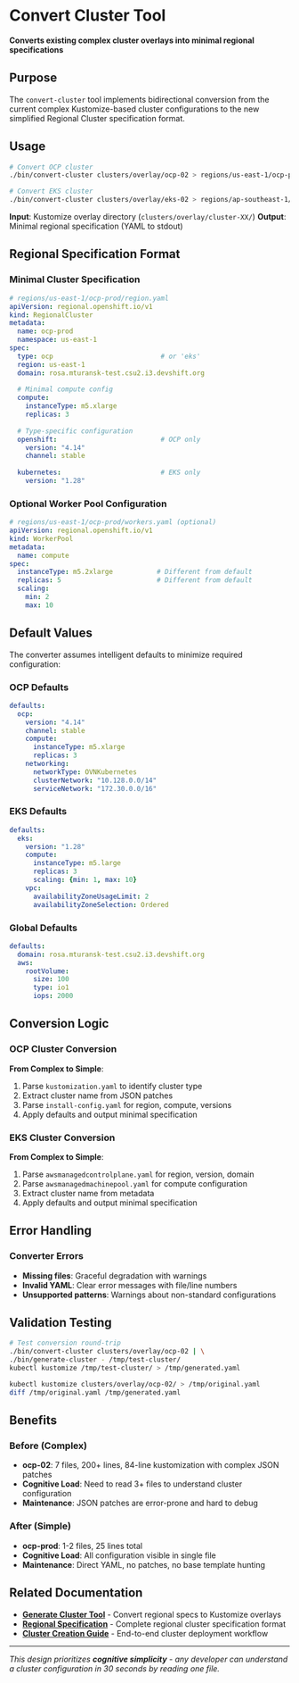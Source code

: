 # Convert Cluster Tool

**Converts existing complex cluster overlays into minimal regional specifications**

## Purpose

The `convert-cluster` tool implements bidirectional conversion from the current complex Kustomize-based cluster configurations to the new simplified Regional Cluster specification format.

## Usage

```bash
# Convert OCP cluster
./bin/convert-cluster clusters/overlay/ocp-02 > regions/us-east-1/ocp-prod/region.yaml

# Convert EKS cluster  
./bin/convert-cluster clusters/overlay/eks-02 > regions/ap-southeast-1/eks-dev/region.yaml
```

**Input**: Kustomize overlay directory (`clusters/overlay/cluster-XX/`)
**Output**: Minimal regional specification (YAML to stdout)

## Regional Specification Format

### Minimal Cluster Specification

```yaml
# regions/us-east-1/ocp-prod/region.yaml
apiVersion: regional.openshift.io/v1
kind: RegionalCluster
metadata:
  name: ocp-prod
  namespace: us-east-1
spec:
  type: ocp                           # or 'eks'
  region: us-east-1
  domain: rosa.mturansk-test.csu2.i3.devshift.org
  
  # Minimal compute config
  compute:
    instanceType: m5.xlarge
    replicas: 3
    
  # Type-specific configuration
  openshift:                          # OCP only
    version: "4.14"
    channel: stable
    
  kubernetes:                         # EKS only
    version: "1.28"
```

### Optional Worker Pool Configuration

```yaml
# regions/us-east-1/ocp-prod/workers.yaml (optional)
apiVersion: regional.openshift.io/v1  
kind: WorkerPool
metadata:
  name: compute
spec:
  instanceType: m5.2xlarge           # Different from default
  replicas: 5                        # Different from default
  scaling:
    min: 2
    max: 10
```

## Default Values

The converter assumes intelligent defaults to minimize required configuration:

### OCP Defaults
```yaml
defaults:
  ocp:
    version: "4.14"
    channel: stable
    compute:
      instanceType: m5.xlarge
      replicas: 3
    networking:
      networkType: OVNKubernetes
      clusterNetwork: "10.128.0.0/14"
      serviceNetwork: "172.30.0.0/16"
```

### EKS Defaults  
```yaml
defaults:
  eks:
    version: "1.28"
    compute:
      instanceType: m5.large
      replicas: 3
      scaling: {min: 1, max: 10}
    vpc:
      availabilityZoneUsageLimit: 2
      availabilityZoneSelection: Ordered
```

### Global Defaults
```yaml
defaults:
  domain: rosa.mturansk-test.csu2.i3.devshift.org
  aws:
    rootVolume:
      size: 100
      type: io1
      iops: 2000
```

## Conversion Logic

### OCP Cluster Conversion

**From Complex to Simple**:
1. Parse `kustomization.yaml` to identify cluster type
2. Extract cluster name from JSON patches
3. Parse `install-config.yaml` for region, compute, versions
4. Apply defaults and output minimal specification

### EKS Cluster Conversion

**From Complex to Simple**:
1. Parse `awsmanagedcontrolplane.yaml` for region, version, domain
2. Parse `awsmanagedmachinepool.yaml` for compute configuration  
3. Extract cluster name from metadata
4. Apply defaults and output minimal specification

## Error Handling

### Converter Errors
- **Missing files**: Graceful degradation with warnings
- **Invalid YAML**: Clear error messages with file/line numbers
- **Unsupported patterns**: Warnings about non-standard configurations

## Validation Testing

```bash
# Test conversion round-trip
./bin/convert-cluster clusters/overlay/ocp-02 | \
./bin/generate-cluster - /tmp/test-cluster/
kubectl kustomize /tmp/test-cluster/ > /tmp/generated.yaml

kubectl kustomize clusters/overlay/ocp-02/ > /tmp/original.yaml
diff /tmp/original.yaml /tmp/generated.yaml
```

## Benefits

### Before (Complex)
- **ocp-02**: 7 files, 200+ lines, 84-line kustomization with complex JSON patches
- **Cognitive Load**: Need to read 3+ files to understand cluster configuration
- **Maintenance**: JSON patches are error-prone and hard to debug

### After (Simple)
- **ocp-prod**: 1-2 files, 25 lines total
- **Cognitive Load**: All configuration visible in single file
- **Maintenance**: Direct YAML, no patches, no base template hunting

## Related Documentation

- **[Generate Cluster Tool](./generate-cluster.md)** - Convert regional specs to Kustomize overlays
- **[Regional Specification](../REGIONALSPEC.md)** - Complete regional cluster specification format
- **[Cluster Creation Guide](../guides/cluster-creation.md)** - End-to-end cluster deployment workflow

---

*This design prioritizes **cognitive simplicity** - any developer can understand a cluster configuration in 30 seconds by reading one file.*
